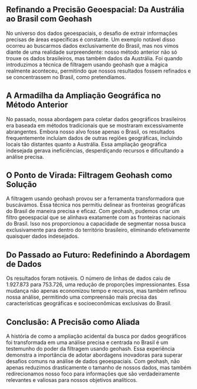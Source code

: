 ## Refinando a Precisão Geoespacial: Da Austrália ao Brasil com Geohash

No universo dos dados geoespaciais, o desafio de extrair informações precisas de áreas específicas é constante. Um exemplo notável disso ocorreu ao buscarmos dados exclusivamente do Brasil, mas nos vimos diante de uma realidade surpreendente: nosso método anterior não só trouxe os dados brasileiros, mas também dados da Austrália. Foi quando introduzimos a técnica de filtragem usando geohash que a mágica realmente aconteceu, permitindo que nossos resultados fossem refinados e se concentrassem no Brasil, como pretendíamos.

## A Armadilha da Ampliação Geográfica no Método Anterior

No passado, nossa abordagem para coletar dados geográficos brasileiros era baseada em métodos tradicionais que se mostraram excessivamente abrangentes. Embora nosso alvo fosse apenas o Brasil, os resultados frequentemente incluíam dados de outras regiões geográficas, incluindo locais tão distantes quanto a Austrália. Essa ampliação geográfica indesejada gerava ineficiências, desperdiçando recursos e dificultando a análise precisa.

## O Ponto de Virada: Filtragem Geohash como Solução

A filtragem usando geohash provou ser a ferramenta transformadora que buscávamos. Essa técnica nos permitiu delinear as fronteiras geográficas do Brasil de maneira precisa e eficaz. Com geohash, pudemos criar um filtro geoespacial que se alinhava exatamente com as fronteiras nacionais do Brasil. Isso nos proporcionou a capacidade de segmentar nossa busca exclusivamente para dentro do território brasileiro, eliminando efetivamente quaisquer dados indesejados.

## Do Passado ao Futuro: Redefinindo a Abordagem de Dados

Os resultados foram notáveis. O número de linhas de dados caiu de 1.927.873 para 753.726, uma redução de proporções impressionantes. Essa mudança não apenas economizou tempo e recursos, mas também refinou nossa análise, permitindo uma compreensão mais precisa das características geográficas e socioeconômicas exclusivas do Brasil.

## Conclusão: A Precisão como Aliada

A história de como a ampliação acidental da busca por dados geográficos foi transformada em uma análise precisa e centrada no Brasil é um testemunho do poder da filtragem usando geohash. Essa experiência demonstra a importância de adotar abordagens inovadoras para superar desafios comuns na análise de dados geoespaciais. Com geohash, não apenas reduzimos drasticamente o tamanho de nossos dados, mas também redirecionamos nosso foco para informações que são verdadeiramente relevantes e valiosas para nossos objetivos analíticos.